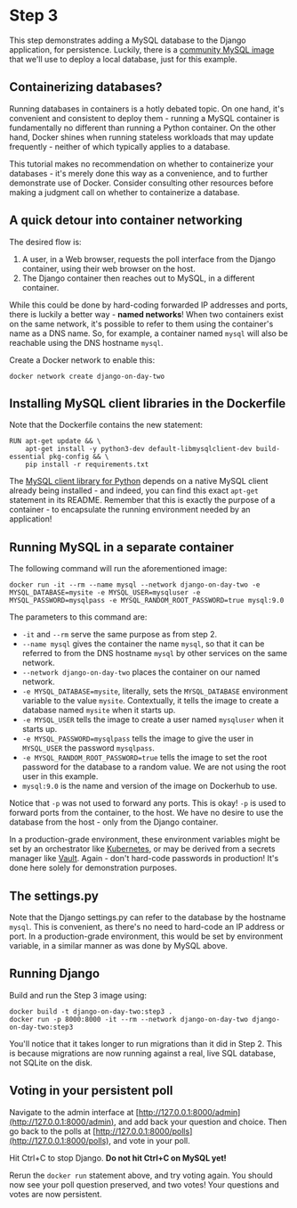 # Step 3

This step demonstrates adding a MySQL database to the Django application,
for persistence. Luckily, there is a
[community MySQL image](https://hub.docker.com/_/mysql)
that we'll use to deploy a local database, just for this example.

## Containerizing databases?

Running databases in containers is a hotly debated topic. On one hand,
it's convenient and consistent to deploy them - running a MySQL container
is fundamentally no different than running a Python container. On the
other hand, Docker shines when running stateless workloads that may update
frequently - neither of which typically applies to a database.

This tutorial makes no recommendation on whether to containerize your
databases - it's merely done this way as a convenience, and to further
demonstrate use of Docker. Consider consulting other resources before
making a judgment call on whether to containerize a database.

## A quick detour into container networking

The desired flow is:

1. A user, in a Web browser, requests the poll interface from the
   Django container, using their web browser on the host.
2. The Django container then reaches out to MySQL, in a different
   container.

While this could be done by hard-coding forwarded IP addresses and
ports, there is luckily a better way - **named networks**! When two
containers exist on the same network, it's possible to refer to
them using the container's name as a DNS name. So, for example, a
container named `mysql` will also be reachable using the DNS hostname
`mysql`.

Create a Docker network to enable this:

```
docker network create django-on-day-two
```

## Installing MySQL client libraries in the Dockerfile

Note that the Dockerfile contains the new statement:

```
RUN apt-get update && \
    apt-get install -y python3-dev default-libmysqlclient-dev build-essential pkg-config && \
    pip install -r requirements.txt
```

The [MySQL client library for Python](https://pypi.org/project/mysqlclient/) depends on
a native MySQL client already being installed - and indeed, you can find this exact `apt-get`
statement in its README. Remember that this is exactly the purpose of a container - to
encapsulate the running environment needed by an application!

## Running MySQL in a separate container

The following command will run the aforementioned image:

```
docker run -it --rm --name mysql --network django-on-day-two -e MYSQL_DATABASE=mysite -e MYSQL_USER=mysqluser -e MYSQL_PASSWORD=mysqlpass -e MYSQL_RANDOM_ROOT_PASSWORD=true mysql:9.0
```

The parameters to this command are:
* `-it` and `--rm` serve the same purpose as from step 2.
* `--name mysql` gives the container the name `mysql`, so that it can be
  referred to from the DNS hostname `mysql` by other services on the
  same network.
* `--network django-on-day-two` places the container on our named network.
* `-e MYSQL_DATABASE=mysite`, literally, sets the `MYSQL_DATABASE` environment
  variable to the value `mysite`. Contextually, it tells the image to
  create a database named `mysite` when it starts up.
* `-e MYSQL_USER` tells the image to create a user named `mysqluser`
  when it starts up.
* `-e MYSQL_PASSWORD=mysqlpass` tells the image to give the user in
  `MYSQL_USER` the password `mysqlpass`.
* `-e MYSQL_RANDOM_ROOT_PASSWORD=true` tells the image to set the root password
  for the database to a random value. We are not using the root user in
  this example.
* `mysql:9.0` is the name and version of the image on Dockerhub to use.

Notice that `-p` was not used to forward any ports. This is okay! `-p` is used
to forward ports from the container, to the host. We have no desire to use the
database from the host - only from the Django container.

In a production-grade environment, these environment variables might be set by
an orchestrator like [Kubernetes](https://kubernetes.io/), or may be derived
from a secrets manager like [Vault](https://www.hashicorp.com/products/vault).
Again - don't hard-code passwords in production! It's done here solely for
demonstration purposes.

## The settings.py

Note that the Django settings.py can refer to the database by the hostname
`mysql`. This is convenient, as there's no need to hard-code an IP address
or port. In a production-grade environment, this would be set by environment
variable, in a similar manner as was done by MySQL above.

## Running Django

Build and run the Step 3 image using:

```
docker build -t django-on-day-two:step3 .
docker run -p 8000:8000 -it --rm --network django-on-day-two django-on-day-two:step3
```

You'll notice that it takes longer to run migrations than it did in Step 2. This is because
migrations are now running against a real, live SQL database, not SQLite on the disk.

## Voting in your persistent poll

Navigate to the admin interface at 
[http://127.0.0.1:8000/admin](http://127.0.0.1:8000/admin), and add back your question
and choice. Then go back to the polls at
[http://127.0.0.1:8000/polls](http://127.0.0.1:8000/polls), and vote in your poll.

Hit Ctrl+C to stop Django. **Do not hit Ctrl+C on MySQL yet!**

Rerun the `docker run` statement above, and try voting again. You should now see your
poll question preserved, and two votes! Your questions and votes are now persistent.
